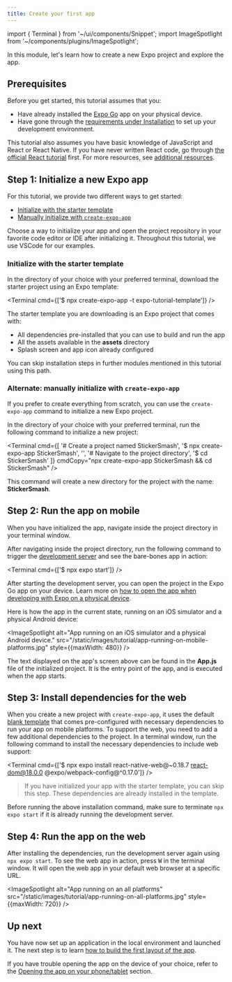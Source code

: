 ```yaml
---
title: Create your first app
---
```


import { Terminal } from '~/ui/components/Snippet';
import ImageSpotlight from '~/components/plugins/ImageSpotlight';

In this module, let's learn how to create a new Expo project and explore the app.

## Prerequisites

Before you get started, this tutorial assumes that you:

- Have already installed the [Expo Go](https://expo.dev/client) app on your physical device.
- Have gone through the [requirements under Installation](https://docs.expo.dev/get-started/installation/#requirements) to set up your development environment.

This tutorial also assumes you have basic knowledge of JavaScript and React or React Native. If you have never written React code, go through [the official React tutorial](https://reactjs.org/tutorial/tutorial.html) first. For more resources, see [additional resources](https://docs.expo.dev/next-steps/additional-resources/).

## Step 1: Initialize a new Expo app

For this tutorial, we provide two different ways to get started:

- [Initialize with the starter template](#initialize-with-the-starter-template)
- [Manually initialize with `create-expo-app`](#manually-initialize-with-create-expo-app)

Choose a way to initialize your app and open the project repository in your favorite code editor or IDE after initializing it. Throughout this tutorial, we use VSCode for our examples.

### Initialize with the starter template

In the directory of your choice with your preferred terminal, download the starter project using an Expo template:

<Terminal cmd={['$ npx create-expo-app -t expo-tutorial-template']} />

The starter template you are downloading is an Expo project that comes with:

- All dependencies pre-installed that you can use to build and run the app
- All the assets available in the **assets** directory
- Splash screen and app icon already configured

You can skip installation steps in further modules mentioned in this tutorial using this path.

### Alternate: manually initialize with `create-expo-app`

If you prefer to create everything from scratch, you can use the `create-expo-app` command to initialize a new Expo project.

In the directory of your choice with your preferred terminal, run the following command to initialize a new project:

<Terminal cmd={[
'# Create a project named StickerSmash',
'$ npx create-expo-app StickerSmash',
'',
'# Navigate to the project directory',
'$ cd StickerSmash'
]} cmdCopy="npx create-expo-app StickerSmash && cd StickerSmash" />

This command will create a new directory for the project with the name: **StickerSmash**.

## Step 2: Run the app on mobile

When you have initialized the app, navigate inside the project directory in your terminal window.

After navigating inside the project directory, run the following command to trigger the [development server](/guides/how-expo-works/#expo-development-server) and see the bare-bones app in action:

<Terminal cmd={['$ npx expo start']} />

After starting the development server, you can open the project in the Expo Go app on your device. Learn more on [how to open the app when developing with Expo on a physical device](/get-started/create-a-new-app/#opening-the-app-on-your-phonetablet).

Here is how the app in the current state, running on an iOS simulator and a physical Android device:

<ImageSpotlight alt="App running on an iOS simulator and a physical Android device." src="/static/images/tutorial/app-running-on-mobile-platforms.jpg" style={{maxWidth: 480}} />

The text displayed on the app's screen above can be found in the **App.js** file of the initialized project. It is the entry point of the app, and is executed when the app starts.

## Step 3: Install dependencies for the web

When you create a new project with `create-expo-app`, it uses the default [blank template](https://github.com/expo/expo/tree/main/templates/expo-template-blank) that comes pre-configured with necessary dependencies to run your app on mobile platforms. To support the web, you need to add a few additional dependencies to the project. In a terminal window, run the following command to install the necessary dependencies to include web support:

<Terminal cmd={['$ npx expo install react-native-web@~0.18.7 react-dom@18.0.0 @expo/webpack-config@^0.17.0']} />

> If you have initialized your app with the starter template, you can skip this step. These dependencies are already installed in the template.

Before running the above installation command, make sure to terminate `npx expo start` if it is already running the development server.

## Step 4: Run the app on the web

After installing the dependencies, run the development server again using `npx expo start`. To see the web app in action, press <kbd>W</kbd> in the terminal window. It will open the web app in your default web browser at a specific URL.

<ImageSpotlight alt="App running on an all platforms" src="/static/images/tutorial/app-running-on-all-platforms.jpg" style={{maxWidth: 720}} />

## Up next

You have now set up an application in the local environment and launched it. The next step is to learn [how to build the first layout of the app](/tutorial/layout).

If you have trouble opening the app on the device of your choice, refer to the [Opening the app on your phone/tablet](/get-started/create-a-new-app/#opening-the-app-on-your-phonetablet) section.
